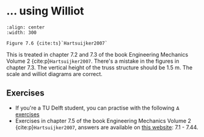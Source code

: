 ```{index} Displacements truss structures; using Williot
```
# ... using Williot

```{figure} ./williot_data/image.png
:align: center
:width: 300

Figure 7.6 {cite:ts}`Hartsuijker2007`
```

This is treated in chapter 7.2 and 7.3 of the book Engineering Mechanics Volume 2 {cite:p}`Hartsuijker2007`. There's a mistake in the figures in chapter 7.3. The vertical height of the truss structure should be $1.5 \text{ m}$. The scale and williot diagrams are correct.

## Exercises
- If you're a TU Delft student, you can practise with the following [<img height="12px" src="../../images/ANS.svg" alt="ANS"> exercises](https://ans.app/digital_test/assignments/1091692/results/new)
- Exercises in chapter 7.5 of the book Engineering Mechanics Volume 2 {cite:p}`Hartsuijker2007`, answers are available on [this website](https://icozct.tudelft.nl/TUD_CT/bookanswers/vol2/Chapter7/): 7.1 - 7.44.